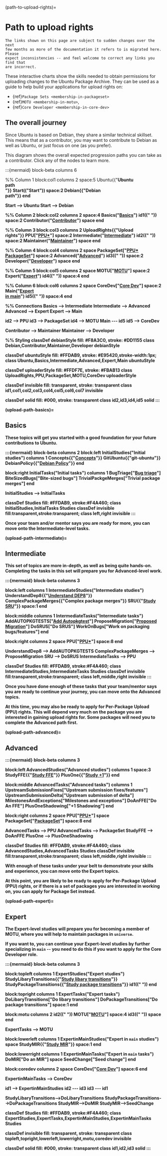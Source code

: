 (path-to-upload-rights)=
# Path to upload rights

```{note}
The links shown on this page are subject to sudden changes over the next
few months as more of the documentation it refers to is migrated here. Please
expect inconsistencies -- and feel welcome to correct any links you find that
are incorrect.
```

These interactive charts show the skills needed to obtain permissions for
uploading changes to the Ubuntu Package Archive. They can be used as a guide
to help build your applications for upload rights on:

* {ref}`Package Sets <membership-in-packageset>`
* {ref}`MOTU <membership-in-motu>`, 
* {ref}`Core Developer <membership-in-core-dev>`


## The overall journey

Since Ubuntu is based on Debian, they share a similar technical skillset. This
means that as a contributor, you may want to contribute to Debian as well as
Ubuntu, or just focus on one (as you prefer).

This diagram shows the overall expected progression paths you can take as a
contributor. Click any of the nodes to learn more.


:::{mermaid}
block-beta
  columns 6

%% Column 1
  block:col1
  columns 2
    space:5
    Ubuntu{{"<b>Ubuntu<br>path</br>"}}
    Start(("Start"))
    space:2
    Debian{{"<b>Debian<br>path</b>"}}
  end

  Start --> Ubuntu
  Start --> Debian

%% Column 2
  block:col2
  columns 2
    space:4
    Basics("<a href='#upload-path-basics'>Basics</a>")
    id1((" "))
    space:2
    Contributor("<a href="https://www.debian.org/doc/manuals/maint-guide/">Contributor</a>")
    space
  end

%% Column 3
  block:col3
  columns 2
    UploadRights{{"<b>Upload<br>rights</b>"}}
    PPU["<a href='https://canonical-ubuntu-project.readthedocs-hosted.com/who-makes-ubuntu/joining/membership-in-packageset/'>PPU*</a>"]
    space:2
    Intermediate("<a href='#upload-path-intermediate'>Intermediate</a>")
    id2((" "))
    space:2
    Maintainer("<a href='https://wiki.debian.org/DebianMaintainer'>Maintainer</a>")
    space
  end

%% Column 4
  block:col4
  columns 2
    space
    PackageSet["<a href='https://canonical-ubuntu-project.readthedocs-hosted.com/who-makes-ubuntu/joining/membership-in-packageset/'>PPU*<br>PackageSet</a>"]
    space:2
    Advanced("<a href='#upload-path-advanced'>Advanced</a>")
    id3((" "))
    space:2
    Developer("<a href='https://wiki.debian.org/DebianDeveloper'>Developer</a>")
    space
  end

%% Column 5
  block:col5
  columns 2
    space
    MOTU["<a href='https://canonical-ubuntu-project.readthedocs-hosted.com/who-makes-ubuntu/joining/membership-in-MOTU/'>MOTU</a>"]
    space:2
    Expert("<a href='#upload-path-expert'>Expert</a>")
    id4((" "))
    space:4
  end

%% Column 6
  block:col6
    columns 2
    space
    CoreDev["<a href='https://canonical-ubuntu-project.readthedocs-hosted.com/who-makes-ubuntu/joining/membership-in-core-dev/'>Core Dev</a>"]
    space:2
    Main("<a href='#upload-path-expert'>Expert<br>in main</a>")
    id5((" "))
    space:4
  end


%% Connections
Basics --> Intermediate
Intermediate --> Advanced
Advanced --> Expert
Expert --> Main

id2 --> PPU
id3 --> PackageSet
id4 --> MOTU
Main --- id5
id5 --> CoreDev

Contributor --> Maintainer
Maintainer --> Developer

%% Styling
classDef debianStyle fill: #F8A3C0, stroke: #DD1155
  class Debian,Contributor,Maintainer,Developer debianStyle

classDef ubuntuStyle fill: #FFDAB9, stroke: #E95420,stroke-width:1px;
  class Ubuntu,Basics,Intermediate,Advanced,Expert,Main ubuntuStyle

classDef uploaderStyle fill: #FFDF7E, stroke: #FBAB13
  class UploadRights,PPU,PackageSet,MOTU,CoreDev uploaderStyle

classDef invisible fill: transparent, stroke: transparent
  class id1,col1,col2,col3,col4,col5,col6,col7 invisible

classDef solid fill: #000, stroke: transparent
  class id2,id3,id4,id5 solid
:::


(upload-path-basics)=
## Basics

These topics will get you started with a good foundation for your future
contributions to Ubuntu.

:::{mermaid}
block-beta
columns 2
  block:left
    InitialStudies("Initial studies")
    columns 1
    Concepts{{"<a href=https://github.com/canonical/ubuntu-maintainers-handbook>Concepts</a>"}}
    GitUbuntu{{"git-ubuntu"}}
    DebianPolicy{{"<a href=https://www.debian.org/doc/debian-policy/>Debian Policy</a>"}}
  end

  block:right
    InitialTasks("Initial tasks")
    columns 1
    BugTriage["<a href='https://canonical-ubuntu-project.readthedocs-hosted.com/contributors/bug-triage/'>Bug triage</a>"]
    BiteSizedBugs["Bite-sized bugs"]
    TrivialPackgeMerges["Trivial package merges"]
  end

  InitialStudies --> InitialTasks

  classDef Studies fill: #FFDAB9, stroke:#F4A460;
    class InitialStudies,InitialTasks Studies
  classDef invisible fill:transparent,stroke:transparent;
    class left,right invisible
:::

Once your team and/or mentor says you are ready for more, you can move onto the
Intermediate-level tasks.


(upload-path-intermediate)=
## Intermediate

This set of topics are more in-depth, as well as being quite hands-on.
Completing the tasks in this set will prepare you for Advanced-level work.

:::{mermaid}
block-beta
  columns 3

  block:left
    columns 1
    IntermediateStudies("Intermediate studies")
    UnderstandDep8{{"<a href=https://salsa.debian.org/ci-team/autopkgtest/blob/master/doc/README.package-tests.rst>Understand DEP8</a>"}}
    ComplexPackageMerges{{"Complex package merges"}}
    SRU{{"<a href=https://canonical-sru-docs.readthedocs-hosted.com/>Study SRU</a>"}}
    space:1
  end
   
  block:middle
    columns 1
    IntermediateTasks("Intermediate tasks")
    AddAUTOPKGTESTS["<a href=https://canonical-ubuntu-project.readthedocs-hosted.com/contributors/bug-fix/package-tests/>Add Autopkgtest</a>"]
    ProposeMigration["<a href=https://canonical-ubuntu-project.readthedocs-hosted.com/how-ubuntu-is-made/processes/proposed-migration/>Proposed Migration</a>"]
    DoSRUS["Do SRUS"]
    WorkOnBugs["Work on packaging bugs/features"]
  end

  block:right
    columns 2
    space
    PPU["<a href='https://canonical-ubuntu-project.readthedocs-hosted.com/who-makes-ubuntu/joining/membership-in-packageset/'>PPU*</a>"]
    space:8
  end

  UnderstandDep8 --> AddAUTOPKGTESTS
  ComplexPackageMerges --> ProposeMigration
  SRU --> DoSRUS
  IntermediateTasks --> PPU

  classDef Studies fill: #FFDAB9, stroke:#F4A460;
    class IntermediateStudies,IntermediateTasks Studies
  classDef invisible fill:transparent,stroke:transparent;
    class left,middle,right invisible
:::

Once you have done enough of these tasks that your team/mentor says you are
ready to continue your journey, you can move onto the Advanced topics.

At this time, you may also be ready to apply for Per-Package Upload (PPU) rights.
This will depend very much on the package you are interested in gaining upload
rights for. Some packages will need you to complete the Advanced path first.


(upload-path-advanced)=
## Advanced

:::{mermaid}
block-beta
  columns 3

  block:left
    AdvancedStudies("Advanced studies")
    columns 1
    space:3
    StudyFFE{{"<a href=https://canonical-ubuntu-project.readthedocs-hosted.com/staging/release-team/freeze-exceptions/>Study FFE</a>"}}
    PlusOne{{"<a href=https://canonical-ubuntu-project.readthedocs-hosted.com/contributors/advanced/plus-one-maintenance/>Study +1</a>"}}
  end

  block:middle
    AdvancedTasks("Advanced tasks")
    columns 1
    UpstreamSubmissionFixes["Upstream submission fixes/features"]
    UpstreamSubmissionDelta["Upstream submission of delta"]
    MilestonesAndExceptions["Milestones and exceptions"]
    DoAnFFE["Do An FFE"]
    PlusOneShadowing["+1 Shadowing"]
  end

  block:right
    columns 2
    space
    PPU["<a href='https://canonical-ubuntu-project.readthedocs-hosted.com/who-makes-ubuntu/joining/membership-in-packageset/'>PPU*</a>"]
    space
    PackageSet["<a href='https://canonical-ubuntu-project.readthedocs-hosted.com/who-makes-ubuntu/joining/membership-in-packageset/'>PackageSet</a>"]
    space:8
  end

  AdvancedTasks --> PPU
  AdvancedTasks --> PackageSet
  StudyFFE --> DoAnFFE
  PlusOne --> PlusOneShadowing

  classDef Studies fill: #FFDAB9, stroke:#F4A460;
    class AdvancedStudies,AdvancedTasks Studies
  classDef invisible fill:transparent,stroke:transparent;
    class left,middle,right invisible
:::

With enough of these tasks under your belt to demonstrate your skills and
experience, you can move onto the Expert topics.

At this point, you are likely to be ready to apply for Per-Package Upload (PPU)
rights, or if there is a set of packages you are interested in working on, you
can apply for Package Set instead.


(upload-path-expert)=
## Expert 

The Expert-level studies will prepare you for becoming a member of MOTU, where
you will help to maintain packages in `universe`.

If you want to, you can continue your Expert-level studies by further
specializing in `main` -- you need to do this if you want to apply for
the Core Developer role.

:::{mermaid}
block-beta
  columns 3

  block:topleft 
    columns 1
    ExpertStudies("Expert studies")
    StudyLibaryTransitions{{"<a href=https://wiki.debian.org/Teams/ReleaseTeam/Transitions>Study libary transitions</a>"}}
    StudyPackageTransitions{{"<a href=https://wiki.debian.org/PackageTransition>Study package transitions</a>"}}
    id1((" "))
  end

  block:topright
    columns 1
    ExpertTasks("Expert tasks")
    DoLibaryTransitions["Do libary transitions"]
    DoPackageTransitions["Do package transitions"]
    space:1
  end

  block:motu
    columns 2
    id2((" "))
    MOTU["<a href='https://canonical-ubuntu-project.readthedocs-hosted.com/who-makes-ubuntu/joining/membership-in-MOTU/'>MOTU</a>"]
    space:4
    id3((" "))
    space
  end

  ExpertTasks --> MOTU

  block:lowerleft
    columns 1
    ExpertinMainStudies("Expert in <code>main</code> studies")
    space
    StudyMIR{{"<a href=https://canonical-ubuntu-project.readthedocs-hosted.com/MIR/main-inclusion-review/>Study MIR</a>"}}
    space:1
  end

  block:lowerright
    columns 1
    ExpertinMainTasks("Expert in <code>main</code> tasks")
    DoMIR["Do an MIR"]
    space
    SeedChange["Seed change"]
  end

  block:coredev
    columns 2
    space
    CoreDev["<a href='https://canonical-ubuntu-project.readthedocs-hosted.com/who-makes-ubuntu/joining/membership-in-core-dev/'>Core Dev</a>"]
    space:6
  end
 
  ExpertinMainTasks --> CoreDev

  id1 --> ExpertinMainStudies
  id2 --- id3
  id3 --- id1

  StudyLibaryTransitions-->DoLibaryTransitions
  StudyPackageTransitions-->DoPackageTransitions
  StudyMIR-->DoMIR
  StudyMIR-->SeedChange

  classDef Studies fill: #FFDAB9, stroke:#F4A460;
    class ExpertStudies,ExpertTasks,ExpertinMainStudies,ExpertinMainTasks Studies

  classDef invisible fill: transparent, stroke: transparent
    class topleft,topright,lowerleft,lowerright,motu,coredev invisible

  classDef solid fill: #000, stroke: transparent
    class id1,id2,id3 solid
:::


